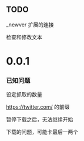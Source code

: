 ## TODO

_newver 扩展的连接

检查和修改文本


# 0.0.1

### 已知问题

设定抓取的数量

https://twitter.com/ 的前缀

暂停下载之后，无法继续开始

下载的问题，可能卡最后一两个
